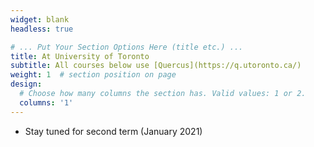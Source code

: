 ```yaml
---
widget: blank
headless: true

# ... Put Your Section Options Here (title etc.) ...
title: At University of Toronto
subtitle: All courses below use [Quercus](https://q.utoronto.ca/)
weight: 1  # section position on page
design:
  # Choose how many columns the section has. Valid values: 1 or 2.
  columns: '1'
---
```

- Stay tuned for second term (January 2021)
